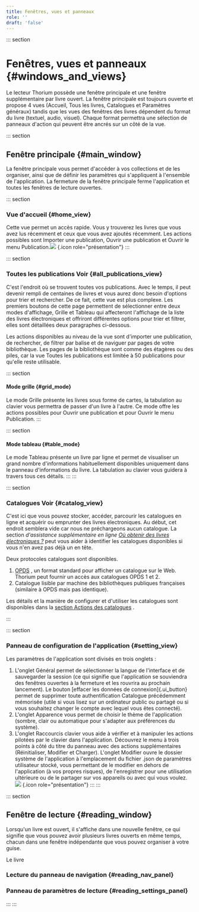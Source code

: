 ```yaml
---
title: Fenêtres, vues et panneaux
role: ''
draft: 'false'
---
```


::: section

# Fenêtres, vues et panneaux {#windows_and_views}

Le lecteur Thorium possède une fenêtre principale et une fenêtre supplémentaire par livre ouvert. La fenêtre principale est toujours ouverte et propose 4 vues (Accueil, Tous les livres, Catalogues et Paramètres généraux) tandis que les vues des fenêtres des livres dépendent du format du livre (textuel, audio, visuel). Chaque format permettra une sélection de panneaux d'action qui peuvent être ancrés sur un côté de la vue.

::: section

## Fenêtre principale {#main_window}

La fenêtre principale vous permet d'accéder à vos collections et de les organiser, ainsi que de définir les paramètres qui s'appliquent à l'ensemble de l'application. La fermeture de la fenêtre principale ferme l'application et toutes les fenêtres de lecture ouvertes.

::: section

### Vue d'accueil {#home_view}

Cette vue permet un accès rapide. Vous y trouverez les livres que vous avez lus récemment et ceux que vous avez ajoutés récemment. Les actions possibles sont Importer une publication, Ouvrir une publication et Ouvrir le menu Publication.![](../../resources/images/local_en/th3_main_window_home.png) {.icon role="présentation"} :::

::: section

### Toutes les publications Voir {#all_publications_view}

C'est l'endroit où se trouvent toutes vos publications. Avec le temps, il peut devenir rempli de centaines de livres et vous aurez donc besoin d'options pour trier et rechercher. De ce fait, cette vue est plus complexe. Les premiers boutons de cette page permettent de sélectionner entre deux modes d'affichage, Grille et Tableau qui affecteront l'affichage de la liste des livres électroniques et offriront différentes options pour trier et filtrer, elles sont détaillées deux paragraphes ci-dessous.

Les actions disponibles au niveau de la vue sont d'importer une publication, de rechercher, de filtrer par balise et de naviguer par pages de votre bibliothèque. Les pages de la bibliothèque sont comme des étagères ou des piles, car la vue Toutes les publications est limitée à 50 publications pour qu'elle reste utilisable.

::: section

#### Mode grille {#grid_mode}

Le mode Grille présente les livres sous forme de cartes, la tabulation au clavier vous permettra de passer d'un livre à l'autre. Ce mode offre les actions possibles pour Ouvrir une publication et pour Ouvrir le menu Publication. :::

::: section

#### Mode tableau {#table_mode}

Le mode Tableau présente un livre par ligne et permet de visualiser un grand nombre d'informations habituellement disponibles uniquement dans le panneau d'informations du livre. La tabulation au clavier vous guidera à travers tous ces détails. ::: :::

::: section

### Catalogues Voir {#catalog_view}

C'est ici que vous pouvez stocker, accéder, parcourir les catalogues en ligne et acquérir ou emprunter des livres électroniques. Au début, cet endroit semblera vide car nous ne préchargeons aucun catalogue. La section *d'assistance supplémentaire en ligne [Où obtenir des livres électroniques ?](https://thorium.edrlab.org/th3/get_ebooks/)* peut vous aider à identifier les catalogues disponibles si vous n'en avez pas déjà un en tête.

Deux protocoles catalogues sont disponibles.

1. [OPDS](https://opds.io/) , un format standard pour afficher un catalogue sur le Web. Thorium peut fournir un accès aux catalogues OPDS 1 et 2.
2. Catalogue lisible par machine des bibliothèques publiques françaises (similaire à OPDS mais pas identique).

Les détails et la manière de configurer et d'utiliser les catalogues sont disponibles dans la [section Actions des catalogues]() .

:::

::: section

### Panneau de configuration de l'application {#setting_view}

Les paramètres de l'application sont divisés en trois onglets :

1. L'onglet Général permet de sélectionner la langue de l'interface et de sauvegarder la session (ce qui signifie que l'application se souviendra des fenêtres ouvertes à la fermeture et les rouvrira au prochain lancement). Le bouton [effacer les données de connexion]{.ui_button} permet de supprimer toute authentification Catalogue précédemment mémorisée (utile si vous lisez sur un ordinateur public ou partagé ou si vous souhaitez changer le compte avec lequel vous êtes connecté).
2. L'onglet Apparence vous permet de choisir le thème de l'application (sombre, clair ou automatique pour s'adapter aux préférences du système).
3. L'onglet Raccourcis clavier vous aide à vérifier et à manipuler les actions pilotées par le clavier dans l'application. Découvrez le menu à trois points à côté du titre du panneau avec des actions supplémentaires (Réinitialiser, Modifier et Charger). L'onglet Modifier ouvre le dossier système de l'application à l'emplacement du fichier .json de paramètres utilisateur stocké, vous permettant de le modifier en dehors de l'application (à vos propres risques), de l'enregistrer pour une utilisation ultérieure ou de le partager sur vos appareils ou avec qui vous voulez. ![](../../resources/images/local_en/th3_main_settings_keys_context.png) {.icon role="présentation"} ::: :::

::: section

## Fenêtre de lecture {#reading_window}

Lorsqu'un livre est ouvert, il s'affiche dans une nouvelle fenêtre, ce qui signifie que vous pouvez avoir plusieurs livres ouverts en même temps, chacun dans une fenêtre indépendante que vous pouvez organiser à votre guise.

Le livre

### Lecture du panneau de navigation {#reading_nav_panel}

### Panneau de paramètres de lecture {#reading_settings_panel}

::: :::
